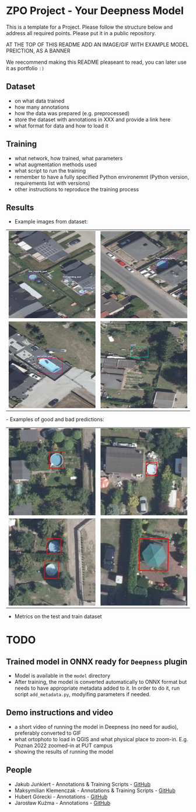 # ZPO Project - Your Deepness Model
This is a template for a Project.
Please follow the structure below and address all required points.
Please put it in a public repository.

AT THE TOP OF THIS README ADD AN IMAGE/GIF WITH EXAMPLE MODEL PREICTION, AS A BANNER

We reecommend making this README pleaseant to read, you can later use it as portfolio `:)`

## Dataset
- on what data trained
- how many annotations
- how the data was prepared (e.g. preprocessed)
- store the dataset with annotations in XXX and provide a link here
- what format for data and how to load it

## Training
- what network, how trained, what parameters
- what augmentation methods used
- what script to run the training
- remember to have a fully specified Python environemnt (Python version, requirements list with versions)
- other instructions to reproduce the training process

## Results
- Example images from dataset:
<table>
  <tr>
    <td><img src="img/dataset1.png" alt="Image 1" width="300"></td>
    <td><img src="img/dataset2.png" alt="Image 2" width="300"></td>
  </tr>
  <tr>
    <td><img src="img/dataset3.png" alt="Image 3" width="300"></td>
    <td><img src="img/dataset4.png" alt="Image 4" width="300"></td>
  </tr>
</table>
- Examples of good and bad predictions:
<table>
  <tr>
    <td><img src="img/good_prediction1.png" alt="Image 1" width="300"></td>
    <td><img src="img/good_prediction2.png" alt="Image 2" width="300"></td>
  </tr>
  <tr>
    <td><img src="img/good_prediction3.png" alt="Image 3" width="300"></td>
    <td><img src="img/bad_prediction1.png" alt="Image 4" width="300"></td>
  </tr>
</table>


- Metrics on the test and train dataset
# TODO

## Trained model in ONNX ready for `Deepness` plugin
- Model is available in the `model` directory
- After training, the model is converted automatically to ONNX format but needs to have appropriate metadata added to it. In order to do it, run script `add_metadata.py`, modyifing parameters if needed.

## Demo instructions and video
- a short video of running the model in Deepness (no need for audio), preferably converted to GIF
- what ortophoto to load in QGIS and what physical place to zoom-in. E.g. Poznan 2022 zoomed-in at PUT campus
- showing the results of running the model

## People
- Jakub Junkiert - Annotations & Training Scripts - [GitHub](https://github.com/JJayU)
- Maksymilian Klemenczak - Annotations & Training Scripts - [GitHub](https://github.com/MaksymilianKlemen)
- Hubert Górecki - Annotations - [GitHub](https://github.com/theHaUBe)
- Jarosław Kuźma - Annotations - [GitHub](https://github.com/Yerbiff)
